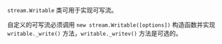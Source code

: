 
`stream.Writable` 类可用于实现可写流。

自定义的可写流必须调用 `new stream.Writable([options])` 构造函数并实现 `writable._write()` 方法，`writable._writev()` 方法是可选的。

